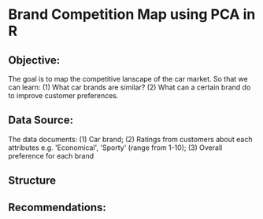# Brand Competition Map using PCA in R
## Objective:
The goal is to map the competitive lanscape of the car market. So that we can learn:
(1) What car brands are similar?
(2) What can a certain brand do to improve customer preferences.

## Data Source:
The data documents:
(1) Car brand;
(2) Ratings from customers about each attributes e.g. 'Economical', 'Sporty' (range from 1-10);
(3) Overall preference for each brand

## Structure

## Recommendations:
